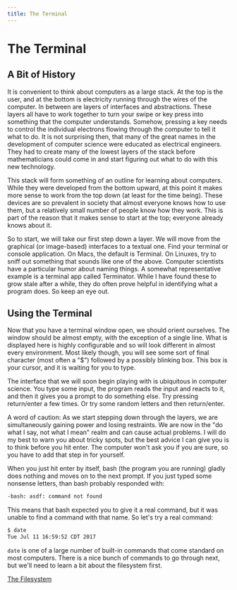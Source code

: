 ```yaml
---
title: The Terminal
---
```


# The Terminal

## A Bit of History

It is convenient to think about computers as a large stack. At the top is the
user, and at the bottom is electricity running through the wires of the
computer. In between are layers of interfaces and abstractions. These layers
all have to work together to turn your swipe or key press into something that
the computer understands. Somehow, pressing a key needs to control the
individual electrons flowing through the computer to tell it what to do. It is
not surprising then, that many of the great names in the development of
computer science were educated as electrical engineers. They had to create many
of the lowest layers of the stack before mathematicians could come in and start
figuring out what to do with this new technology.

This stack will form something of an outline for learning about computers.
While they were developed from the bottom upward, at this point it makes more
sense to work from the top down (at least for the time being). These devices
are so prevalent in society that almost everyone knows how to use them, but a
relatively small number of people know how they work. This is part of the
reason that it makes sense to start at the top; everyone already knows about it.

So to start, we will take our first step down a layer. We will move from the
graphical (or image-based) interfaces to a textual one. Find your terminal or
console application. On Macs, the default is Terminal. On Linuxes, try to sniff
out something that sounds like one of the above. Computer scientists have a
particular humor about naming things. A somewhat representative example is a
terminal app called Terminator. While I have found these to grow stale after a
while, they do often prove helpful in identifying what a program does. So keep
an eye out.

## Using the Terminal

Now that you have a terminal window open, we should orient ourselves. The
window should be almost empty, with the exception of a single line. What is
displayed here is highly configurable and so will look different in almost
every environment. Most likely though, you will see some sort of final character
(most often a "$") followed by a possibly blinking box. This box is your cursor,
and it is waiting for you to type.

The interface that we will soon begin playing with is ubiquitous in computer
science. You type some input, the program reads the input and reacts to it, and then it gives you a prompt to do something else. Try pressing return/enter a
few times. Or try some random letters and then return/enter. 

A word of caution: As we start stepping down through the layers, we are
simultaneously gaining power and losing restraints. We are now in the "do what
I say, not what I mean" realm and can cause actual problems. I will do my best
to warn you about tricky spots, but the best advice I can give you is to think
before you hit enter. The computer won't ask you if you are sure, so you have
to add that step in for yourself.

When you just hit enter by itself, bash (the program you are running) gladly
does nothing and moves on to the next prompt. If you just typed some nonsense
letters, than bash probably responded with:

```bash
-bash: asdf: command not found
```

This means that bash expected you to give it a real command, but it was unable
to find a command with that name. So let's try a real command:

```bash
$ date
Tue Jul 11 16:59:52 CDT 2017
```

`date` is one of a large number of built-in commands that come standard on most
computers. There is a nice bunch of commands to go through next, but we'll need
to learn a bit about the filesystem first.

[The Filesystem](2-filesystem.html)
